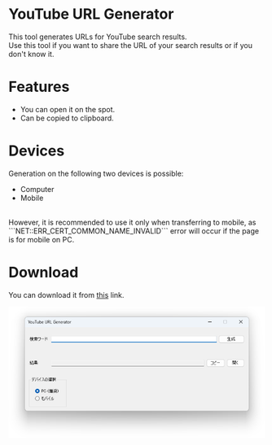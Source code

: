 # YouTube URL Generator

This tool generates URLs for YouTube search results.
<br>Use this tool if you want to share the URL of your search results or if you don't know it.

# Features
* You can open it on the spot.
* Can be copied to clipboard.

# Devices
Generation on the following two devices is possible:
* Computer
* Mobile
<br>
However, it is recommended to use it only when transferring to mobile, as ```NET::ERR_CERT_COMMON_NAME_INVALID``` error will occur if the page is for mobile on PC.

# Download
You can download it from [this](https://github.com/YuuyaGitHub/C-Apps-Repository/raw/main/YouTube%20URL%20Generator/bin/Release/YouTube%20URL%20Generator.exe) link.

![YouTube URL Generator](screenshot.png)
